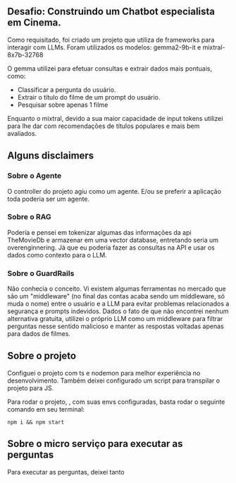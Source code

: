 ## Desafio: Construindo um Chatbot especialista em Cinema.

Como requisitado, foi criado um projeto que utiliza de frameworks para interagir com LLMs.
Foram utilizados os modelos: gemma2-9b-it e mixtral-8x7b-32768

O gemma utilizei para efetuar consultas e extrair dados mais pontuais, como:

- Classificar a pergunta do usuário.
- Extrair o título do filme de um prompt do usuário.
- Pesquisar sobre apenas 1 filme

Enquanto o mixtral, devido a sua maior capacidade de input tokens utilizei para lhe dar com recomendações
de títulos populares e mais bem avaliados.

## Alguns disclaimers

### Sobre o Agente

O controller do projeto agiu como um agente. E/ou se preferir a aplicação toda poderia ser um agente.

### Sobre o RAG

Podería e pensei em tokenizar algumas das informações da api TheMovieDb e armazenar em uma vector database, entretando seria um overenginnering.
Já que eu poderia fazer as consultas na API e usar os dados como contexto para o LLM.

### Sobre o GuardRails

Não conhecia o conceito. Vi existem algumas ferramentas no mercado que são um "middleware" (no final das contas acaba sendo um middleware, só muda o nome)
entre o usuário e a LLM para evitar problemas relacionados a segurança e prompts indevidos.
Dados o fato de que não encontrei nenhum alternativa gratuita, utilizei o próprio LLM como um middleware para filtrar perguntas nesse sentido malicioso e manter as respostas
voltadas apenas para dados de filmes.

## Sobre o projeto

Configuei o projeto com ts e nodemon para melhor experiência no desenvolvimento.
Também deixei configurado um script para transpilar o projeto para JS.

Para rodar o projeto, , com suas envs configuradas, basta rodar o seguinte comando em seu terminal:

```
npm i && npm start
```

## Sobre o micro serviço para executar as perguntas

Para executar as perguntas, deixei tanto

